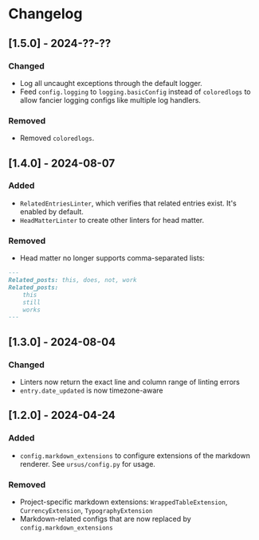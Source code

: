 # Changelog

## [1.5.0] - 2024-??-??

### Changed

- Log all uncaught exceptions through the default logger.
- Feed `config.logging` to `logging.basicConfig` instead of `coloredlogs` to allow fancier logging configs like multiple log handlers.

### Removed

- Removed `coloredlogs`.

## [1.4.0] - 2024-08-07

### Added

- `RelatedEntriesLinter`, which verifies that related entries exist. It's enabled by default.
- `HeadMatterLinter` to create other linters for head matter.

### Removed

- Head matter no longer supports comma-separated lists:

```markdown
---
Related_posts: this, does, not, work
Related_posts:
    this
    still
    works
---
```

## [1.3.0] - 2024-08-04

### Changed

- Linters now return the exact line and column range of linting errors
- `entry.date_updated` is now timezone-aware

## [1.2.0] - 2024-04-24

### Added

- `config.markdown_extensions` to configure extensions of the markdown renderer. See `ursus/config.py` for usage.

### Removed

- Project-specific markdown extensions: `WrappedTableExtension`, `CurrencyExtension`, `TypographyExtension`
- Markdown-related configs that are now replaced by `config.markdown_extensions`